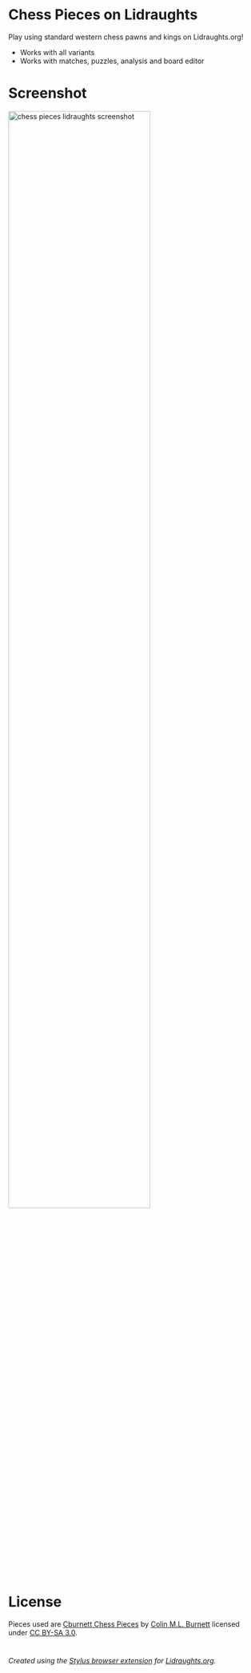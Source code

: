 # Chess Pieces on Lidraughts
Play using standard western chess pawns and kings on Lidraughts.org!

- Works with all variants
- Works with matches, puzzles, analysis and board editor

# Screenshot
<img src="https://github.com/LuffyKudo/Lidraughts-Themes/blob/main/Chess%20Pieces/Lidraughts%20Chess%20Pieces%20Screenshot.png" alt="chess pieces lidraughts screenshot" width="75%"></img>

# License
Pieces used are [Cburnett Chess Pieces](https://en.wikipedia.org/wiki/User:Cburnett/GFDL_images/Chess) by [Colin M.L. Burnett](https://en.wikipedia.org/wiki/User:Cburnett) licensed under [CC BY-SA 3.0](https://creativecommons.org/licenses/by-sa/3.0/deed.en).

#
*Created using the [Stylus browser extension](https://add0n.com/stylus.html) for [Lidraughts.org](https://lidraughts.org).*
